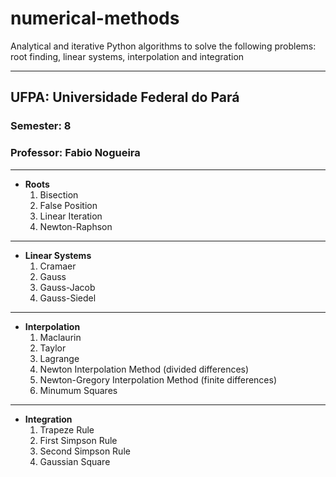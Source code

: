 # numerical-methods
Analytical and iterative Python algorithms to solve the following problems: root finding, linear systems, interpolation and integration

---
## UFPA: Universidade Federal do Pará
### Semester: 8
### Professor: Fabio Nogueira
---

* **Roots**
  1. Bisection
  2. False Position
  3. Linear Iteration
  4. Newton-Raphson

---

* **Linear Systems**
  1. Cramaer
  2. Gauss
  3. Gauss-Jacob
  4. Gauss-Siedel

---

* **Interpolation**
  1. Maclaurin
  2. Taylor
  3. Lagrange
  4. Newton Interpolation Method (divided differences)
  5. Newton-Gregory Interpolation Method (finite differences)
  6. Minumum Squares

---

* **Integration**
  1. Trapeze Rule
  2. First Simpson Rule
  3. Second Simpson Rule
  4. Gaussian Square    
